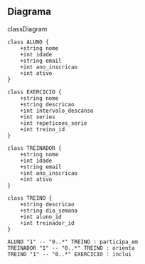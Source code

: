 ## Diagrama

classDiagram

    class ALUNO {
        +string nome
        +int idade
        +string email
        +int ano_inscricao
        +int ativo
    }

    class EXERCICIO {
        +string nome
        +string descricao
        +int intervalo_descanso
        +int series
        +int repeticoes_serie
        +int treino_id
    }

    class TREINADOR {
        +string nome
        +int idade
        +string email
        +int ano_inscricao
        +int ativo
    }

    class TREINO {
        +string descricao
        +string dia_semana
        +int aluno_id
        +int treinador_id
    }

    ALUNO "1" -- "0..*" TREINO : participa_em
    TREINADOR "1" -- "0..*" TREINO : orienta
    TREINO "1" -- "0..*" EXERCICIO : inclui